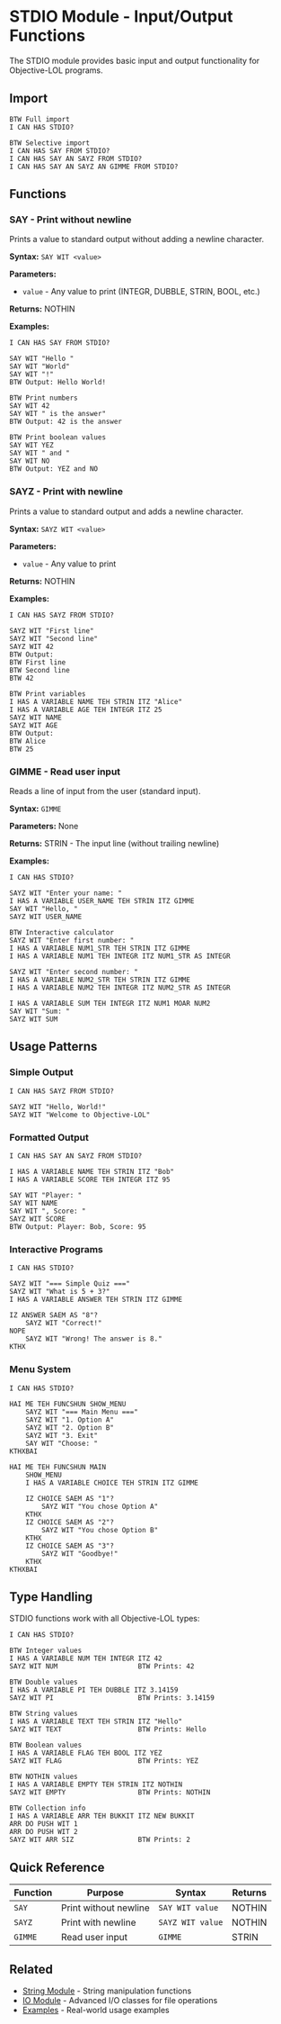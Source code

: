 # STDIO Module - Input/Output Functions

The STDIO module provides basic input and output functionality for Objective-LOL programs.

## Import

```lol
BTW Full import
I CAN HAS STDIO?

BTW Selective import
I CAN HAS SAY FROM STDIO?
I CAN HAS SAY AN SAYZ FROM STDIO?
I CAN HAS SAY AN SAYZ AN GIMME FROM STDIO?
```

## Functions

### SAY - Print without newline

Prints a value to standard output without adding a newline character.

**Syntax:** `SAY WIT <value>`

**Parameters:**
- `value` - Any value to print (INTEGR, DUBBLE, STRIN, BOOL, etc.)

**Returns:** NOTHIN

**Examples:**
```lol
I CAN HAS SAY FROM STDIO?

SAY WIT "Hello "
SAY WIT "World"
SAY WIT "!"
BTW Output: Hello World!

BTW Print numbers
SAY WIT 42
SAY WIT " is the answer"
BTW Output: 42 is the answer

BTW Print boolean values
SAY WIT YEZ
SAY WIT " and "
SAY WIT NO
BTW Output: YEZ and NO
```

### SAYZ - Print with newline

Prints a value to standard output and adds a newline character.

**Syntax:** `SAYZ WIT <value>`

**Parameters:**
- `value` - Any value to print

**Returns:** NOTHIN

**Examples:**
```lol
I CAN HAS SAYZ FROM STDIO?

SAYZ WIT "First line"
SAYZ WIT "Second line"
SAYZ WIT 42
BTW Output:
BTW First line
BTW Second line
BTW 42

BTW Print variables
I HAS A VARIABLE NAME TEH STRIN ITZ "Alice"
I HAS A VARIABLE AGE TEH INTEGR ITZ 25
SAYZ WIT NAME
SAYZ WIT AGE
BTW Output:
BTW Alice
BTW 25
```

### GIMME - Read user input

Reads a line of input from the user (standard input).

**Syntax:** `GIMME`

**Parameters:** None

**Returns:** STRIN - The input line (without trailing newline)

**Examples:**
```lol
I CAN HAS STDIO?

SAYZ WIT "Enter your name: "
I HAS A VARIABLE USER_NAME TEH STRIN ITZ GIMME
SAY WIT "Hello, "
SAYZ WIT USER_NAME

BTW Interactive calculator
SAYZ WIT "Enter first number: "
I HAS A VARIABLE NUM1_STR TEH STRIN ITZ GIMME
I HAS A VARIABLE NUM1 TEH INTEGR ITZ NUM1_STR AS INTEGR

SAYZ WIT "Enter second number: "
I HAS A VARIABLE NUM2_STR TEH STRIN ITZ GIMME
I HAS A VARIABLE NUM2 TEH INTEGR ITZ NUM2_STR AS INTEGR

I HAS A VARIABLE SUM TEH INTEGR ITZ NUM1 MOAR NUM2
SAY WIT "Sum: "
SAYZ WIT SUM
```

## Usage Patterns

### Simple Output

```lol
I CAN HAS SAYZ FROM STDIO?

SAYZ WIT "Hello, World!"
SAYZ WIT "Welcome to Objective-LOL"
```

### Formatted Output

```lol
I CAN HAS SAY AN SAYZ FROM STDIO?

I HAS A VARIABLE NAME TEH STRIN ITZ "Bob"
I HAS A VARIABLE SCORE TEH INTEGR ITZ 95

SAY WIT "Player: "
SAY WIT NAME
SAY WIT ", Score: "
SAYZ WIT SCORE
BTW Output: Player: Bob, Score: 95
```

### Interactive Programs

```lol
I CAN HAS STDIO?

SAYZ WIT "=== Simple Quiz ==="
SAYZ WIT "What is 5 + 3?"
I HAS A VARIABLE ANSWER TEH STRIN ITZ GIMME

IZ ANSWER SAEM AS "8"?
    SAYZ WIT "Correct!"
NOPE
    SAYZ WIT "Wrong! The answer is 8."
KTHX
```

### Menu System

```lol
I CAN HAS STDIO?

HAI ME TEH FUNCSHUN SHOW_MENU
    SAYZ WIT "=== Main Menu ==="
    SAYZ WIT "1. Option A"
    SAYZ WIT "2. Option B"
    SAYZ WIT "3. Exit"
    SAY WIT "Choose: "
KTHXBAI

HAI ME TEH FUNCSHUN MAIN
    SHOW_MENU
    I HAS A VARIABLE CHOICE TEH STRIN ITZ GIMME

    IZ CHOICE SAEM AS "1"?
        SAYZ WIT "You chose Option A"
    KTHX
    IZ CHOICE SAEM AS "2"?
        SAYZ WIT "You chose Option B"
    KTHX
    IZ CHOICE SAEM AS "3"?
        SAYZ WIT "Goodbye!"
    KTHX
KTHXBAI
```

## Type Handling

STDIO functions work with all Objective-LOL types:

```lol
I CAN HAS STDIO?

BTW Integer values
I HAS A VARIABLE NUM TEH INTEGR ITZ 42
SAYZ WIT NUM                    BTW Prints: 42

BTW Double values
I HAS A VARIABLE PI TEH DUBBLE ITZ 3.14159
SAYZ WIT PI                     BTW Prints: 3.14159

BTW String values
I HAS A VARIABLE TEXT TEH STRIN ITZ "Hello"
SAYZ WIT TEXT                   BTW Prints: Hello

BTW Boolean values
I HAS A VARIABLE FLAG TEH BOOL ITZ YEZ
SAYZ WIT FLAG                   BTW Prints: YEZ

BTW NOTHIN values
I HAS A VARIABLE EMPTY TEH STRIN ITZ NOTHIN
SAYZ WIT EMPTY                  BTW Prints: NOTHIN

BTW Collection info
I HAS A VARIABLE ARR TEH BUKKIT ITZ NEW BUKKIT
ARR DO PUSH WIT 1
ARR DO PUSH WIT 2
SAYZ WIT ARR SIZ                BTW Prints: 2
```

## Quick Reference

| Function | Purpose | Syntax | Returns |
|----------|---------|--------|----------|
| `SAY` | Print without newline | `SAY WIT value` | NOTHIN |
| `SAYZ` | Print with newline | `SAYZ WIT value` | NOTHIN |
| `GIMME` | Read user input | `GIMME` | STRIN |

## Related

- [String Module](string.md) - String manipulation functions
- [IO Module](io.md) - Advanced I/O classes for file operations
- [Examples](../examples/) - Real-world usage examples
